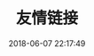 ---
title: 友情链接
date: 2018-06-07 22:17:49
type: "link"
top_img: https://cdn.jsdelivr.net/gh/kcyln/ImageHosting@latest/2020/12/09/04781f8baef46e18a57d8e9ac2df3671.png
comments: false
---